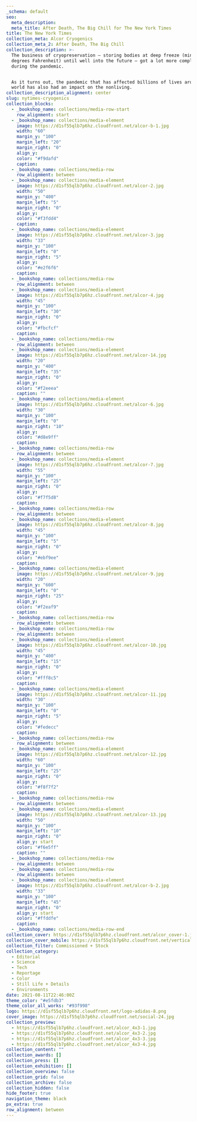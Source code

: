 ```yaml
---
_schema: default
seo:
  meta_description:
  meta_title: After Death, The Big Chill for The New York Times
title: The New York Times
collection_meta: Alcor Cryogenics
collection_meta_2: After Death, The Big Chill
collection_description: >-
  The business of cryopreservation — storing bodies at deep freeze (minus 320
  degrees Fahrenheit) until well into the future — got a lot more complicated
  during the pandemic.


  As it turns out, the pandemic that has affected billions of lives around the
  world has also had an impact on the nonliving.
collection_description_alignment: center
slug: nytimes-cryogenics
collection_blocks:
  - _bookshop_name: collections/media-row-start
    row_alignment: start
  - _bookshop_name: collections/media-element
    image: https://d1sf55qlb7p6hz.cloudfront.net/alcor-b-1.jpg
    width: "60"
    margin_y: "100"
    margin_left: "20"
    margin_right: "0"
    align_y:
    color: "#f9dafd"
    caption:
  - _bookshop_name: collections/media-row
    row_alignment: between
  - _bookshop_name: collections/media-element
    image: https://d1sf55qlb7p6hz.cloudfront.net/alcor-2.jpg
    width: "50"
    margin_y: "400"
    margin_left: "5"
    margin_right: "0"
    align_y:
    color: "#f3fdd4"
    caption:
  - _bookshop_name: collections/media-element
    image: https://d1sf55qlb7p6hz.cloudfront.net/alcor-3.jpg
    width: "33"
    margin_y: "100"
    margin_left: "0"
    margin_right: "5"
    align_y:
    color: "#e2f6f6"
    caption:
  - _bookshop_name: collections/media-row
    row_alignment: between
  - _bookshop_name: collections/media-element
    image: https://d1sf55qlb7p6hz.cloudfront.net/alcor-4.jpg
    width: "45"
    margin_y: "100"
    margin_left: "30"
    margin_right: "0"
    align_y:
    color: "#fbcfcf"
    caption:
  - _bookshop_name: collections/media-row
    row_alignment: between
  - _bookshop_name: collections/media-element
    image: https://d1sf55qlb7p6hz.cloudfront.net/alcor-14.jpg
    width: "20"
    margin_y: "400"
    margin_left: "35"
    margin_right: "0"
    align_y:
    color: "#f2eeea"
    caption: ""
  - _bookshop_name: collections/media-element
    image: https://d1sf55qlb7p6hz.cloudfront.net/alcor-6.jpg
    width: "30"
    margin_y: "100"
    margin_left: "0"
    margin_right: "10"
    align_y:
    color: "#d8e9ff"
    caption:
  - _bookshop_name: collections/media-row
    row_alignment: between
  - _bookshop_name: collections/media-element
    image: https://d1sf55qlb7p6hz.cloudfront.net/alcor-7.jpg
    width: "55"
    margin_y: "100"
    margin_left: "25"
    margin_right: "0"
    align_y:
    color: "#f7f5d8"
    caption:
  - _bookshop_name: collections/media-row
    row_alignment: between
  - _bookshop_name: collections/media-element
    image: https://d1sf55qlb7p6hz.cloudfront.net/alcor-8.jpg
    width: "45"
    margin_y: "100"
    margin_left: "5"
    margin_right: "0"
    align_y:
    color: "#ebf9ee"
    caption:
  - _bookshop_name: collections/media-element
    image: https://d1sf55qlb7p6hz.cloudfront.net/alcor-9.jpg
    width: "20"
    margin_y: "600"
    margin_left: "0"
    margin_right: "25"
    align_y:
    color: "#f2eaf9"
    caption:
  - _bookshop_name: collections/media-row
    row_alignment: between
  - _bookshop_name: collections/media-row
    row_alignment: between
  - _bookshop_name: collections/media-element
    image: https://d1sf55qlb7p6hz.cloudfront.net/alcor-10.jpg
    width: "45"
    margin_y: "400"
    margin_left: "15"
    margin_right: "0"
    align_y:
    color: "#fff8c5"
    caption:
  - _bookshop_name: collections/media-element
    image: https://d1sf55qlb7p6hz.cloudfront.net/alcor-11.jpg
    width: "30"
    margin_y: "100"
    margin_left: "0"
    margin_right: "5"
    align_y:
    color: "#fedecc"
    caption:
  - _bookshop_name: collections/media-row
    row_alignment: between
  - _bookshop_name: collections/media-element
    image: https://d1sf55qlb7p6hz.cloudfront.net/alcor-12.jpg
    width: "60"
    margin_y: "100"
    margin_left: "25"
    margin_right: "0"
    align_y:
    color: "#f8f7f2"
    caption:
  - _bookshop_name: collections/media-row
    row_alignment: between
  - _bookshop_name: collections/media-element
    image: https://d1sf55qlb7p6hz.cloudfront.net/alcor-13.jpg
    width: "50"
    margin_y: "100"
    margin_left: "10"
    margin_right: "0"
    align_y: start
    color: "#f6e5ff"
    caption: ""
  - _bookshop_name: collections/media-row
    row_alignment: between
  - _bookshop_name: collections/media-row
    row_alignment: between
  - _bookshop_name: collections/media-element
    image: https://d1sf55qlb7p6hz.cloudfront.net/alcor-b-2.jpg
    width: "33"
    margin_y: "100"
    margin_left: "45"
    margin_right: "0"
    align_y: start
    color: "#ffddfe"
    caption:
  - _bookshop_name: collections/media-row-end
collection_cover: https://d1sf55qlb7p6hz.cloudfront.net/alcor_cover-1.jpg
collection_cover_mobile: https://d1sf55qlb7p6hz.cloudfront.net/verticalcovers-56.jpg
collection_filter: Commissioned + Stock
collection_category:
  - Editorial
  - Science
  - Tech
  - Reportage
  - Color
  - Still Life + Details
  - Environments
date: 2021-08-11T22:46:00Z
theme_color: "#e5fdb3"
theme_color_all_works: "#93f998"
logo: https://d1sf55qlb7p6hz.cloudfront.net/logo-adidas-8.png
cover_image: https://d1sf55qlb7p6hz.cloudfront.net/social-24.jpg
collection_preview:
  - https://d1sf55qlb7p6hz.cloudfront.net/alcor_4x3-1.jpg
  - https://d1sf55qlb7p6hz.cloudfront.net/alcor_4x3-2.jpg
  - https://d1sf55qlb7p6hz.cloudfront.net/alcor_4x3-3.jpg
  - https://d1sf55qlb7p6hz.cloudfront.net/alcor_4x3-4.jpg
collection_content: ""
collection_awards: []
collection_press: []
collection_exhibition: []
collection_overview: false
collection_grid: false
collection_archive: false
collection_hidden: false
hide_footer: true
navigation_theme: black
px_extra: true
row_alignment: between
---
```

